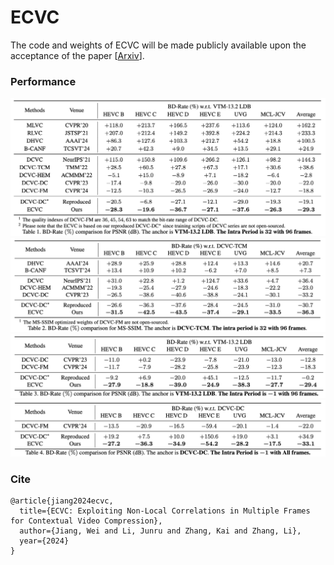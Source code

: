 # ECVC
The code and weights of ECVC will be made publicly available upon the acceptance of the paper [[Arxiv](https://arxiv.org/abs/2410.09706)].

### Performance
![image](assets/ip32-PSNR.png)
![image](assets/ip32-SSIM.png)
![image](assets/ip-1-PSNR.png)
![image](assets/ip-1-All.png)

### Cite

```
@article{jiang2024ecvc,
  title={ECVC: Exploiting Non-Local Correlations in Multiple Frames for Contextual Video Compression},
  author={Jiang, Wei and Li, Junru and Zhang, Kai and Zhang, Li},
  year={2024}
}
```
